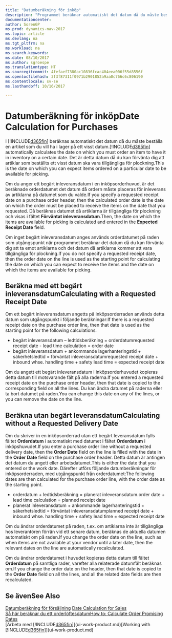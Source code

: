 ```yaml
---
title: "Datumberäkning för inköp"
description: "Programmet beräknar automatiskt det datum då du måste beställa en artikel som du vill ha i lager på ett visst datum. Det är detta datum då du kan förvänta dig att artiklar som beställts ett visst datum ska vara tillgängliga för plockning."
documentationcenter: 
author: SorenGP
ms.prod: dynamics-nav-2017
ms.topic: article
ms.devlang: na
ms.tgt_pltfrm: na
ms.workload: na
ms.search.keywords: 
ms.date: 08/10/2017
ms.author: sgroespe
ms.translationtype: HT
ms.sourcegitcommit: 4fefaef7380ac10836fcac404eea006f55d8556f
ms.openlocfilehash: 3f3f87311f0971b2901852a9aa0c766c6c806190
ms.contentlocale: sv-se
ms.lasthandoff: 10/16/2017

---
```

# <a name="date-calculation-for-purchases"></a><span data-ttu-id="ba639-104">Datumberäkning för inköp</span><span class="sxs-lookup"><span data-stu-id="ba639-104">Date Calculation for Purchases</span></span>
<span data-ttu-id="ba639-105">I [!INCLUDE[d365fin](includes/d365fin_md.md)] beräknas automatiskt det datum då du måste beställa en artikel som du vill ha i lager på ett visst datum.</span><span class="sxs-lookup"><span data-stu-id="ba639-105">[!INCLUDE[d365fin](includes/d365fin_md.md)] automatically calculates the date on which you must order an item to have it in inventory on a certain date.</span></span> <span data-ttu-id="ba639-106">Det är detta datum då du kan förvänta dig att artiklar som beställts ett visst datum ska vara tillgängliga för plockning.</span><span class="sxs-lookup"><span data-stu-id="ba639-106">This is the date on which you can expect items ordered on a particular date to be available for picking.</span></span>  

<span data-ttu-id="ba639-107">Om du anger ett begärt inleveransdatum i en inköpsorderhuvud, är det beräknade orderdatumet det datum då ordern måste placeras för inleverans av artiklarna på datumet som du valde.</span><span class="sxs-lookup"><span data-stu-id="ba639-107">If you specify a requested receipt date on a purchase order header, then the calculated order date is the date on which the order must be placed to receive the items on the date that you requested.</span></span> <span data-ttu-id="ba639-108">Då beräknas datumet då artiklarna är tillgängliga för plockning och visas i fältet **Förväntat inleveransdatum**.</span><span class="sxs-lookup"><span data-stu-id="ba639-108">Then, the date on which the items are available for picking is calculated and entered in the **Expected Receipt Date** field.</span></span>  

<span data-ttu-id="ba639-109">Om inget begärt inleveransdatum anges används orderdatumet på raden som utgångspunkt när programmet beräknar det datum då du kan förvänta dig att ta emot artiklarna och det datum då artiklarna kommer att vara tillgängliga för plockning.</span><span class="sxs-lookup"><span data-stu-id="ba639-109">If you do not specify a requested receipt date, then the order date on the line is used as the starting point for calculating the date on which you can expect to receive the items and the date on which the items are available for picking.</span></span>  

## <a name="calculating-with-a-requested-receipt-date"></a><span data-ttu-id="ba639-110">Beräkna med ett begärt inleveransdatum</span><span class="sxs-lookup"><span data-stu-id="ba639-110">Calculating with a Requested Receipt Date</span></span>  
<span data-ttu-id="ba639-111">Om ett begärt inleveransdatum angetts på inköpsorderraden används detta datum som utgångspunkt i följande beräkningar:</span><span class="sxs-lookup"><span data-stu-id="ba639-111">If there is a requested receipt date on the purchase order line, then that date is used as the starting point for the following calculations.</span></span>  

- <span data-ttu-id="ba639-112">begärt inleveransdatum – ledtidsberäkning = orderdatum</span><span class="sxs-lookup"><span data-stu-id="ba639-112">requested receipt date - lead time calculation = order date</span></span>  
- <span data-ttu-id="ba639-113">begärt inleveransdatum + ankommande lagerhanteringstid + säkerhetsledtid = förväntat inleveransdatum</span><span class="sxs-lookup"><span data-stu-id="ba639-113">requested receipt date + inbound whse. handling time + safety lead time = expected receipt date</span></span>  

<span data-ttu-id="ba639-114">Om du angett ett begärt inleveransdatum i inköpsorderhuvudet kopieras detta datum till motsvarande fält på alla raderna.</span><span class="sxs-lookup"><span data-stu-id="ba639-114">If you entered a requested receipt date on the purchase order header, then that date is copied to the corresponding field on all the lines.</span></span> <span data-ttu-id="ba639-115">Du kan ändra datumet på raderna eller ta bort datumet på raden.</span><span class="sxs-lookup"><span data-stu-id="ba639-115">You can change this date on any of the lines, or you can remove the date on the line.</span></span>  

## <a name="calculating-without-a-requested-delivery-date"></a><span data-ttu-id="ba639-116">Beräkna utan begärt leveransdatum</span><span class="sxs-lookup"><span data-stu-id="ba639-116">Calculating without a Requested Delivery Date</span></span>  
<span data-ttu-id="ba639-117">Om du skriver in en inköpsorderrad utan ett begärt leveransdatum fylls fältet **Orderdatum** i automatiskt med datumet i fältet **Orderdatum** i inköpshuvudet.</span><span class="sxs-lookup"><span data-stu-id="ba639-117">If you enter a purchase order line without a requested delivery date, then the **Order Date** field on the line is filled with the date in the **Order Date** field on the purchase order header.</span></span> <span data-ttu-id="ba639-118">Detta datum är antingen det datum du angett eller arbetsdatumet.</span><span class="sxs-lookup"><span data-stu-id="ba639-118">This is either the date that you entered or the work date.</span></span> <span data-ttu-id="ba639-119">Därefter utförs följande datumberäkningar för inköpsorderraden, med utgångspunkt från orderdatumet:</span><span class="sxs-lookup"><span data-stu-id="ba639-119">The following dates are then calculated for the purchase order line, with the order date as the starting point.</span></span>  

- <span data-ttu-id="ba639-120">orderdatum + ledtidsberäkning = planerat inleveransdatum.</span><span class="sxs-lookup"><span data-stu-id="ba639-120">order date + lead time calculation = planned receipt date</span></span>  
- <span data-ttu-id="ba639-121">planerat inleveransdatum + ankommande lagerhanteringstid + säkerhetsledtid = förväntat inleveransdatum</span><span class="sxs-lookup"><span data-stu-id="ba639-121">planned receipt date + inbound whse. handling time + safety lead time = expected receipt date</span></span>  

<span data-ttu-id="ba639-122">Om du ändrar orderdatumet på raden, t.ex. om artiklarna inte är tillgängliga hos leverantören förrän vid ett senare datum, beräknas de aktuella datumen automatiskt om på raden.</span><span class="sxs-lookup"><span data-stu-id="ba639-122">If you change the order date on the line, such as when items are not available at your vendor until a later date, then the relevant dates on the line are automatically recalculated.</span></span>  

<span data-ttu-id="ba639-123">Om du ändrar orderdatumet i huvudet kopieras detta datum till fältet **Orderdatum** på samtliga rader, varefter alla relaterade datumfält beräknas om.</span><span class="sxs-lookup"><span data-stu-id="ba639-123">If you change the order date on the header, then that date is copied to the **Order Date** field on all the lines, and all the related date fields are then recalculated.</span></span>  

## <a name="see-also"></a><span data-ttu-id="ba639-124">Se även</span><span class="sxs-lookup"><span data-stu-id="ba639-124">See Also</span></span>  
 <span data-ttu-id="ba639-125">[Datumberäkning för försäljning](sales-date-calculation-for-sales.md) </span><span class="sxs-lookup"><span data-stu-id="ba639-125">[Date Calculation for Sales](sales-date-calculation-for-sales.md) </span></span>  
 [<span data-ttu-id="ba639-126">Så här beräknar du ett orderlöftesdatum</span><span class="sxs-lookup"><span data-stu-id="ba639-126">How to: Calculate Order Promising Dates</span></span>](sales-how-to-calculate-order-promising-dates.md)  
 <span data-ttu-id="ba639-127">[Arbeta med [!INCLUDE[d365fin](includes/d365fin_md.md)]](ui-work-product.md)</span><span class="sxs-lookup"><span data-stu-id="ba639-127">[Working with [!INCLUDE[d365fin](includes/d365fin_md.md)]](ui-work-product.md)</span></span>

